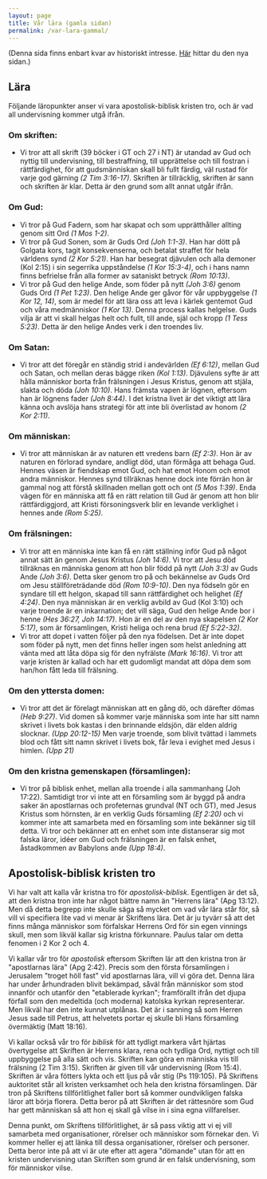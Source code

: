 ```yaml
---
layout: page
title: Vår lära (gamla sidan)
permalink: /var-lara-gammal/
---
```


(Denna sida finns enbart kvar av historiskt intresse. [Här](/var-lara) hittar du den nya sidan.)

## Lära

Följande läropunkter anser vi vara apostolisk-biblisk kristen tro, och är vad all undervisning kommer utgå ifrån.

### Om skriften:
* Vi tror att all skrift (39 böcker i GT och 27 i NT) är utandad av Gud och nyttig till undervisning, till bestraffning, till upprättelse och till fostran i rättfärdighet, för att gudsmänniskan skall bli fullt färdig, väl rustad för varje god gärning <em>(2 Tim 3:16-17)</em>. Skriften är tillräcklig, skriften är sann och skriften är klar. Detta är den grund som allt annat utgår ifrån.

### Om Gud:
* Vi tror på Gud Fadern, som har skapat och som upprätthåller allting genom sitt Ord <em>(1 Mos 1-2)</em>.
*  Vi tror på Gud Sonen, som är Guds Ord <em>(Joh 1:1-3)</em>. Han har dött på Golgata kors, tagit konsekvenserna, och betalat straffet för hela världens synd <em>(2 Kor 5:21)</em>. Han har besegrat djävulen och alla demoner (Kol 2:15) i sin segerrika uppståndelse <em>(1 Kor 15:3-4)</em>, och i hans namn finns befrielse från alla former av sataniskt betryck <em>(Rom 10:13)</em>.
*  Vi tror på Gud den helige Ande, som föder på nytt <em>(Joh 3:6)</em> genom Guds Ord <em>(1 Pet 1:23)</em>. Den helige Ande ger gåvor för vår uppbyggelse <em>(1 Kor 12, 14)</em>, som är medel för att lära oss att leva i kärlek gentemot Gud och våra medmänniskor <em>(1 Kor 13)</em>. Denna process kallas helgelse. Guds vilja är att vi skall helgas helt och fullt, till ande, själ och kropp <em>(1 Tess 5:23)</em>.  Detta är den helige Andes verk i den troendes liv.

### Om Satan:
* Vi tror att det föregår en ständig strid i andevärlden <em>(Ef 6:12)</em>, mellan Gud och Satan, och mellan deras bägge riken <em>(Kol 1:13)</em>. Djävulens syfte är att hålla människor borta från frälsningen i Jesus Kristus, genom att stjäla, slakta och döda <em>(Joh 10:10)</em>. Hans främsta vapen är lögnen, eftersom han är lögnens fader <em>(Joh 8:44)</em>. I det kristna livet är det viktigt att lära känna och avslöja hans strategi för att inte bli överlistad av honom <em>(2 Kor 2:11)</em>.

### Om människan:
* Vi tror att människan är av naturen ett vredens barn <em>(Ef 2:3)</em>. Hon är av naturen en förlorad syndare, andligt död, utan förmåga att behaga Gud. Hennes väsen är fiendskap emot Gud, och hat emot Honom och emot andra människor. Hennes synd tillräknas henne dock inte förrän hon är gammal nog att förstå skillnaden mellan gott och ont <em>(5 Mos 1:39)</em>. Enda vägen för en människa att få en rätt relation till Gud är genom att hon blir rättfärdiggjord, att Kristi försoningsverk blir en levande verklighet i hennes ande <em>(Rom 5:25)</em>.

### Om frälsningen:
* Vi tror att en människa inte kan få en rätt ställning inför Gud på något annat sätt än genom Jesus Kristus <em>(Joh 14:6)</em>. Vi tror att Jesu död tillräknas en människa genom att hon blir född på nytt <em>(Joh 3:3)</em> av Guds Ande <em>(Joh 3:6)</em>. Detta sker genom tro på och bekännelse av Guds Ord om Jesu ställföreträdande död <em>(Rom 10:9-10)</em>. Den nya födseln gör en syndare till ett helgon, skapad till sann rättfärdighet och helighet <em>(Ef 4:24)</em>. Den nya människan är en verklig avbild av Gud (Kol 3:10) och varje troende är en inkarnation; det vill säga, Gud den helige Ande bor i henne <em>(Hes 36:27, Joh 14:17)</em>. Hon är en del av den nya skapelsen <em>(2 Kor 5:17)</em>, som är församlingen, Kristi heliga och rena brud <em>(Ef 5:22-32)</em>.
* Vi tror att dopet i vatten följer på den nya födelsen. Det är inte dopet som föder på nytt, men det finns heller ingen som helst anledning att vänta med att låta döpa sig för den nyfrälste <em>(Mark 16:16)</em>. Vi tror att varje kristen är kallad och har ett gudomligt mandat att döpa dem som han/hon fått leda till frälsning.

### Om den yttersta domen:
* Vi tror att det är förelagt människan att en gång dö, och därefter dömas <em>(Heb 9:27)</em>. Vid domen så kommer varje människa som inte har sitt namn skrivet i livets bok kastas i den brinnande eldsjön, där elden aldrig slocknar. <em>(Upp 20:12-15)</em> Men varje troende, som blivit tvättad i lammets blod och fått sitt namn skrivet i livets bok, får leva i evighet med Jesus i himlen. <em>(Upp 21)</em>

### Om den kristna gemenskapen (församlingen):
* Vi tror på biblisk enhet, mellan alla troende i alla sammanhang (Joh 17:22). Samtidigt tror vi inte att en församling som är byggd på andra saker än apostlarnas och profeternas grundval (NT och GT), med Jesus Kristus som hörnsten, är en verklig Guds församling <em>(Ef 2:20)</em> och vi kommer inte att samarbeta med en församling som inte bekänner sig till detta. Vi tror och bekänner att en enhet som inte distanserar sig mot falska läror, idéer om Gud och frälsningen är en falsk enhet, åstadkommen av Babylons ande <em>(Upp 18:4)</em>.

## Apostolisk-biblisk kristen tro

Vi har valt att kalla vår kristna tro för <em>apostolisk-biblisk</em>. Egentligen är det så, att den kristna tron inte har något bättre namn än "Herrens lära" (Apg 13:12). Men då detta begrepp inte skulle säga så mycket om vad vår lära står för, så vill vi specifiera lite vad vi menar är Skriftens lära. Det är ju tyvärr så att det finns många människor som förfalskar Herrens Ord för sin egen vinnings skull, men som likväl kallar sig kristna förkunnare. Paulus talar om detta fenomen i 2 Kor 2 och 4.

Vi kallar vår tro för <em>apostolisk</em> eftersom Skriften lär att den kristna tron är "apostlarnas lära" (Apg 2:42). Precis som den första församlingen i Jerusalem "troget höll fast" vid apostlarnas lära, vill vi göra det. Denna lära har under århundraden blivit bekämpad, såväl från människor som stod innanför och utanför den "etablerade kyrkan"; framförallt ifrån det djupa förfall som den medeltida (och moderna) katolska kyrkan representerar. Men likväl har den inte kunnat utplånas. Det är i sanning så som Herren Jesus sade till Petrus, att helvetets portar ej skulle bli Hans församling övermäktig (Matt 18:16).

Vi kallar också vår tro för <em>biblisk</em> för att tydligt markera vårt hjärtas övertygelse att Skriften är Herrens klara, rena och tydliga Ord, nyttigt och till uppbyggelse på alla sätt och vis. Skriften kan göra en människa vis till frälsning (2 Tim 3:15). Skriften är given till vår undervisning (Rom 15:4). Skriften är våra fötters lykta och ett ljus på vår stig (Ps 119:105). På Skriftens auktoritet står all kristen verksamhet och hela den kristna församlingen. Där tron på Skriftens tillförlitlighet faller bort så kommer oundvikligen falska läror att börja florera. Detta beror på att Skriften är det rättesnöre som Gud har gett människan så att hon ej skall gå vilse in i sina egna villfarelser.

Denna punkt, om Skriftens tillförlitlighet, är så pass viktig att vi ej vill samarbeta med organisationer, rörelser och människor som förnekar den. Vi kommer heller ej att länka till dessa organisationer, rörelser och personer. Detta beror inte på att vi är ute efter att agera "dömande" utan för att en kristen undervisning utan Skriften som grund är en falsk undervisning, som för människor vilse.
